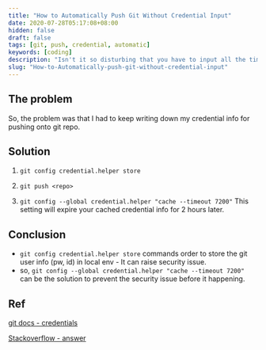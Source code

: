 ```yaml
---
title: "How to Automatically Push Git Without Credential Input"
date: 2020-07-28T05:17:08+08:00
hidden: false
draft: false
tags: [git, push, credential, automatic]
keywords: [coding]
description: "Isn't it so disturbing that you have to input all the time that your user id and password for pushing?"
slug: "How-to-Automatically-push-git-without-credential-input"
---
```


## The problem
So, the problem was that I had to keep writing down my credential info for pushing onto git repo.

## Solution

1. `git config credential.helper store`

2. `git push <repo>`

3. `git config --global credential.helper "cache --timeout 7200"`
        This setting will expire your cached credential info for 2 hours later.


## Conclusion

- `git config credential.helper store` commands order to store the git user info (pw, id) in local env
        - It can raise security issue.
- so, `git config --global credential.helper "cache --timeout 7200"` can be the solution to prevent the security issue before it happening.


## Ref

[git docs - credentials](https://git-scm.com/docs/gitcredentials)

[Stackoverflow - answer](https://stackoverflow.com/questions/11403407/git-asks-for-username-every-time-i-push#answer-28562735)
